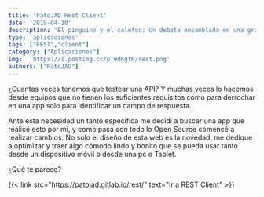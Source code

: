 ```yaml
---
title: 'PatoJAD Rest Client'
date: '2019-04-10'
description: 'El pinguino y el calefon: Un debate ensamblado en una gran comunidad linuxnauta'
type: 'aplicaciones'
tags: ["REST","client"]
category: ["Aplicaciones"]
img:  'https://i.postimg.cc/pT9dRgtH/rest.png'
authors: ["PatoJAD"]
---
```


¿Cuantas veces tenemos que testear una API? Y muchas veces lo hacemos desde equipos que no tienen los suficientes requisitos como para derrochar en una app solo para identificar un campo de respuesta.

Ante esta necesidad un tanto especifica me decidí a buscar una app que realicé esto por mí, y como pasa con todo lo Open Source comencé a realizar cambios. No solo el diseño de esta web es la novedad, me dedique a optimizar y traer algo cómodo lindo y bonito que se pueda usar tanto desde un dispositivo móvil o desde una pc o Tablet.

¿Qué te parece?

{{< link src="https://patojad.gitlab.io/rest/" text="Ir a REST Client" >}}
